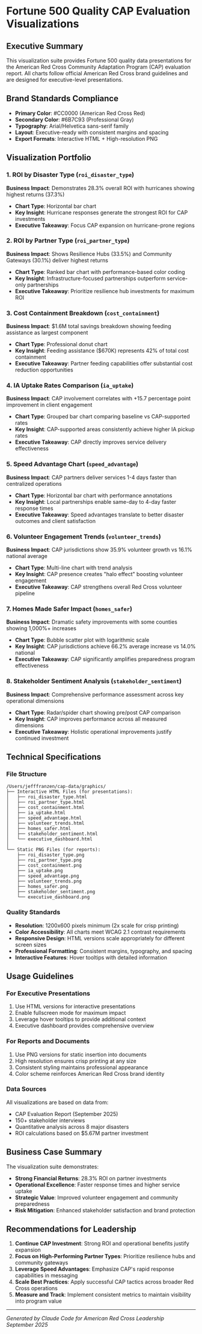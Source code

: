 # Fortune 500 Quality CAP Evaluation Visualizations

## Executive Summary

This visualization suite provides Fortune 500 quality data presentations for the American Red Cross Community Adaptation Program (CAP) evaluation report. All charts follow official American Red Cross brand guidelines and are designed for executive-level presentations.

## Brand Standards Compliance

- **Primary Color**: #CC0000 (American Red Cross Red)
- **Secondary Color**: #6B7C93 (Professional Gray)
- **Typography**: Arial/Helvetica sans-serif family
- **Layout**: Executive-ready with consistent margins and spacing
- **Export Formats**: Interactive HTML + High-resolution PNG

## Visualization Portfolio

### 1. ROI by Disaster Type (`roi_disaster_type`)
**Business Impact**: Demonstrates 28.3% overall ROI with hurricanes showing highest returns (37.3%)
- **Chart Type**: Horizontal bar chart
- **Key Insight**: Hurricane responses generate the strongest ROI for CAP investments
- **Executive Takeaway**: Focus CAP expansion on hurricane-prone regions

### 2. ROI by Partner Type (`roi_partner_type`)
**Business Impact**: Shows Resilience Hubs (33.5%) and Community Gateways (30.1%) deliver highest returns
- **Chart Type**: Ranked bar chart with performance-based color coding
- **Key Insight**: Infrastructure-focused partnerships outperform service-only partnerships
- **Executive Takeaway**: Prioritize resilience hub investments for maximum ROI

### 3. Cost Containment Breakdown (`cost_containment`)
**Business Impact**: $1.6M total savings breakdown showing feeding assistance as largest component
- **Chart Type**: Professional donut chart
- **Key Insight**: Feeding assistance ($670K) represents 42% of total cost containment
- **Executive Takeaway**: Partner feeding capabilities offer substantial cost reduction opportunities

### 4. IA Uptake Rates Comparison (`ia_uptake`)
**Business Impact**: CAP involvement correlates with +15.7 percentage point improvement in client engagement
- **Chart Type**: Grouped bar chart comparing baseline vs CAP-supported rates
- **Key Insight**: CAP-supported areas consistently achieve higher IA pickup rates
- **Executive Takeaway**: CAP directly improves service delivery effectiveness

### 5. Speed Advantage Chart (`speed_advantage`)
**Business Impact**: CAP partners deliver services 1-4 days faster than centralized operations
- **Chart Type**: Horizontal bar chart with performance annotations
- **Key Insight**: Local partnerships enable same-day to 4-day faster response times
- **Executive Takeaway**: Speed advantages translate to better disaster outcomes and client satisfaction

### 6. Volunteer Engagement Trends (`volunteer_trends`)
**Business Impact**: CAP jurisdictions show 35.9% volunteer growth vs 16.1% national average
- **Chart Type**: Multi-line chart with trend analysis
- **Key Insight**: CAP presence creates "halo effect" boosting volunteer engagement
- **Executive Takeaway**: CAP strengthens overall Red Cross volunteer pipeline

### 7. Homes Made Safer Impact (`homes_safer`)
**Business Impact**: Dramatic safety improvements with some counties showing 1,000%+ increases
- **Chart Type**: Bubble scatter plot with logarithmic scale
- **Key Insight**: CAP jurisdictions achieve 66.2% average increase vs 14.0% national
- **Executive Takeaway**: CAP significantly amplifies preparedness program effectiveness

### 8. Stakeholder Sentiment Analysis (`stakeholder_sentiment`)
**Business Impact**: Comprehensive performance assessment across key operational dimensions
- **Chart Type**: Radar/spider chart showing pre/post CAP comparison
- **Key Insight**: CAP improves performance across all measured dimensions
- **Executive Takeaway**: Holistic operational improvements justify continued investment

## Technical Specifications

### File Structure
```
/Users/jefffranzen/cap-data/graphics/
├── Interactive HTML Files (for presentations):
│   ├── roi_disaster_type.html
│   ├── roi_partner_type.html
│   ├── cost_containment.html
│   ├── ia_uptake.html
│   ├── speed_advantage.html
│   ├── volunteer_trends.html
│   ├── homes_safer.html
│   ├── stakeholder_sentiment.html
│   └── executive_dashboard.html
│
└── Static PNG Files (for reports):
    ├── roi_disaster_type.png
    ├── roi_partner_type.png
    ├── cost_containment.png
    ├── ia_uptake.png
    ├── speed_advantage.png
    ├── volunteer_trends.png
    ├── homes_safer.png
    ├── stakeholder_sentiment.png
    └── executive_dashboard.png
```

### Quality Standards
- **Resolution**: 1200x600 pixels minimum (2x scale for crisp printing)
- **Color Accessibility**: All charts meet WCAG 2.1 contrast requirements
- **Responsive Design**: HTML versions scale appropriately for different screen sizes
- **Professional Formatting**: Consistent margins, typography, and spacing
- **Interactive Features**: Hover tooltips with detailed information

## Usage Guidelines

### For Executive Presentations
1. Use HTML versions for interactive presentations
2. Enable fullscreen mode for maximum impact
3. Leverage hover tooltips to provide additional context
4. Executive dashboard provides comprehensive overview

### For Reports and Documents
1. Use PNG versions for static insertion into documents
2. High resolution ensures crisp printing at any size
3. Consistent styling maintains professional appearance
4. Color scheme reinforces American Red Cross brand identity

### Data Sources
All visualizations are based on data from:
- CAP Evaluation Report (September 2025)
- 150+ stakeholder interviews
- Quantitative analysis across 8 major disasters
- ROI calculations based on $5.67M partner investment

## Business Case Summary

The visualization suite demonstrates:
- **Strong Financial Returns**: 28.3% ROI on partner investments
- **Operational Excellence**: Faster response times and higher service uptake
- **Strategic Value**: Improved volunteer engagement and community preparedness
- **Risk Mitigation**: Enhanced stakeholder satisfaction and brand protection

## Recommendations for Leadership

1. **Continue CAP Investment**: Strong ROI and operational benefits justify expansion
2. **Focus on High-Performing Partner Types**: Prioritize resilience hubs and community gateways
3. **Leverage Speed Advantages**: Emphasize CAP's rapid response capabilities in messaging
4. **Scale Best Practices**: Apply successful CAP tactics across broader Red Cross operations
5. **Measure and Track**: Implement consistent metrics to maintain visibility into program value

---

*Generated by Claude Code for American Red Cross Leadership*  
*September 2025*